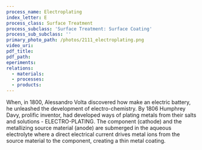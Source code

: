 ```yaml
---
process_name: Electroplating
index_letter: E
process_class: Surface Treatment
process_subclass: 'Surface Treatment: Surface Coating'
process_sub_subclass: ''
primary_photo_path: /photos/2111_electroplating.png
video_uri:
pdf_title:
pdf_path:
eperiments:
relations:
  - materials:
  - processes:
  - products:
---
```


When, in 1800, Alessandro Volta discovered how make an electric battery, he unleashed the development of electro-chemistry. By 1806 Humphrey Davy, prolific inventor, had developed ways of plating metals from their salts and solutions - ELECTRO-PLATING. The component (cathode) and the metallizing source material (anode) are submerged in the aqueous electrolyte where a direct electrical current drives metal ions from the source material to the component, creating a thin metal coating.

